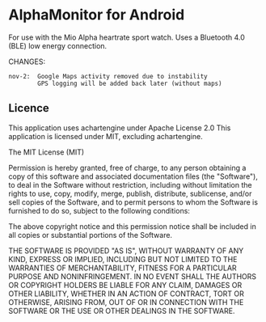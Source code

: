 AlphaMonitor for Android
============

For use with the Mio Alpha heartrate sport watch. Uses a Bluetooth 4.0 (BLE) low energy connection.

CHANGES:
    
    nov-2:  Google Maps activity removed due to instability
            GPS logging will be added back later (without maps)



Licence
----------------

This application uses achartengine under Apache License 2.0
This application is licensed under MIT, excluding achartengine. 

The MIT License (MIT)

Permission is hereby granted, free of charge, to any person obtaining a copy
of this software and associated documentation files (the "Software"), to deal
in the Software without restriction, including without limitation the rights
to use, copy, modify, merge, publish, distribute, sublicense, and/or sell
copies of the Software, and to permit persons to whom the Software is
furnished to do so, subject to the following conditions:

The above copyright notice and this permission notice shall be included in
all copies or substantial portions of the Software.

THE SOFTWARE IS PROVIDED "AS IS", WITHOUT WARRANTY OF ANY KIND, EXPRESS OR
IMPLIED, INCLUDING BUT NOT LIMITED TO THE WARRANTIES OF MERCHANTABILITY,
FITNESS FOR A PARTICULAR PURPOSE AND NONINFRINGEMENT. IN NO EVENT SHALL THE
AUTHORS OR COPYRIGHT HOLDERS BE LIABLE FOR ANY CLAIM, DAMAGES OR OTHER
LIABILITY, WHETHER IN AN ACTION OF CONTRACT, TORT OR OTHERWISE, ARISING FROM,
OUT OF OR IN CONNECTION WITH THE SOFTWARE OR THE USE OR OTHER DEALINGS IN
THE SOFTWARE.

